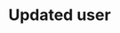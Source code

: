 ---
title: Updated user
excerpt: This can only be done by the logged in user.
api:
  file: petstore.json
  operationId: updateUser
hidden: false
---